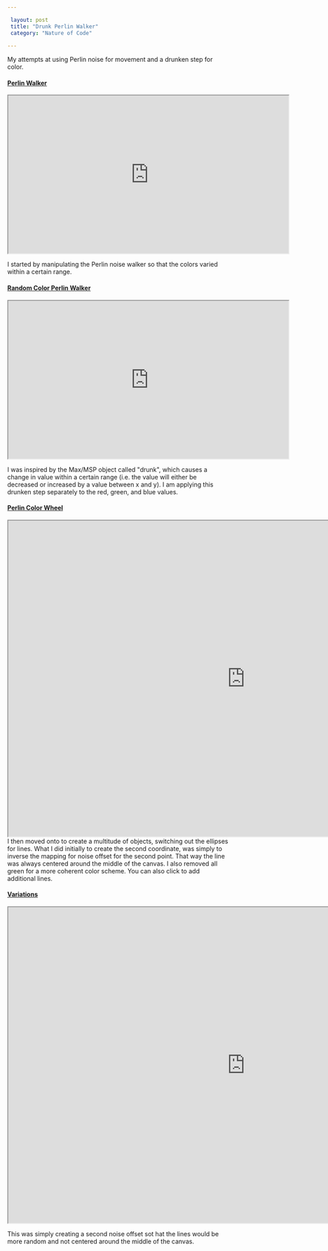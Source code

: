 ```yaml
---

 layout: post
 title: "Drunk Perlin Walker"
 category: "Nature of Code"
 
---
```


My attempts at using Perlin noise for movement and a drunken step for color. 

#### [Perlin Walker](https://alpha.editor.p5js.org/patchbae/sketches/S1QCZYarz)

<iframe width="640" height="360" src="https://alpha.editor.p5js.org/embed/S1QCZYarz" scrolling="no"></iframe>

I started by manipulating the Perlin noise walker so that the colors varied within a certain range. 

#### [Random Color Perlin Walker](https://alpha.editor.p5js.org/patchbae/sketches/H1SRbKpSM)

<iframe width="640" height="360" src="https://alpha.editor.p5js.org/embed/H1SRbKpSM" scrolling="no"></iframe>

I was inspired by the Max/MSP object called "drunk", which causes a change in value within a certain range (i.e. the value will either be decreased or increased by a value between x and y). I am applying this drunken step separately to the red, green, and blue values. 

#### [Perlin Color Wheel](https://alpha.editor.p5js.org/patchbae/sketches/BkTkpIpBf)

<iframe width="1080" height="720" align="left" src="https://alpha.editor.p5js.org/embed/BkTkpIpBf" scrolling="no"></iframe>

I then moved onto to create a multitude of objects, switching out the ellipses for lines. What I did initially to create the second coordinate, was simply to inverse the mapping for noise offset for the second point. That way the line was always centered around the middle of the canvas. I also removed all green for a more coherent color scheme. You can also click to add additional lines. 

#### [Variations](https://alpha.editor.p5js.org/patchbae/sketches/H1Z5xtaSf)

<iframe width="1080" height="720" align="center" src="https://alpha.editor.p5js.org/embed/H1Z5xtaSf" scrolling="no"></iframe>

This was simply creating a second noise offset sot hat the lines would be more random and not centered around the middle of the canvas.


